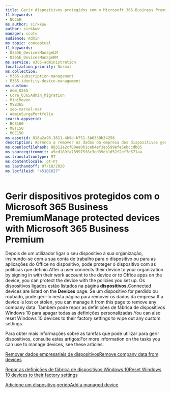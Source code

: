 ```yaml
---
title: Gerir dispositivos protegidos com o Microsoft 365 Business Premium
f1.keywords:
- NOCSH
ms.author: sirkkuw
author: sirkkuw
manager: scotv
audience: Admin
ms.topic: conceptual
f1_keywords:
- O365E_DevicesManageLM
- O365E_DevicesManageKM
ms.service: o365-administration
localization_priority: Normal
ms.collection:
- M365-subscription-management
- M365-identity-device-management
ms.custom:
- Adm_O365
- Core_O365Admin_Migration
- MiniMaven
- MSB365
- seo-marvel-mar
- AdminSurgePortfolio
search.appverid:
- BCS160
- MET150
- MOE150
ms.assetid: 018a2a96-3811-4b5d-b751-3b6330b34256
description: Aprenda a remover os dados da empresa dos dispositivos geridos através de políticas de proteção, bem como a redefinir os dispositivos do Windows 10 para as suas definições de fábrica.
ms.openlocfilehash: 88311a2cf08ee0b1ceb4ef3eb599efe5ebccdb05
ms.sourcegitcommit: a5ed189fa789975f8c3ed39db1d52f2ef7d671aa
ms.translationtype: MT
ms.contentlocale: pt-PT
ms.lasthandoff: 07/10/2020
ms.locfileid: "45101627"
---
```

# <a name="manage-protected-devices-with-microsoft-365-business-premium"></a><span data-ttu-id="465d4-103">Gerir dispositivos protegidos com o Microsoft 365 Business Premium</span><span class="sxs-lookup"><span data-stu-id="465d4-103">Manage protected devices with Microsoft 365 Business Premium</span></span>

<span data-ttu-id="465d4-104">Depois de um utilizador ligar o seu dispositivo à sua organização, insinundo-se com a sua conta de trabalho para o dispositivo ou para as aplicações do Office no dispositivo, pode proteger o dispositivo com as políticas que definiu.</span><span class="sxs-lookup"><span data-stu-id="465d4-104">After a user connects their device to your organization by signing in with their work account to the device or to Office apps on the device, you can protect the device with the policies you set up.</span></span> <span data-ttu-id="465d4-105">Os dispositivos ligados estão listados na página **dispositivos.**</span><span class="sxs-lookup"><span data-stu-id="465d4-105">Connected devices are listed on the **Devices** page.</span></span> <span data-ttu-id="465d4-106">Se um dispositivo for perdido ou roubado, pode geri-lo nesta página para remover os dados da empresa.</span><span class="sxs-lookup"><span data-stu-id="465d4-106">If a device is lost or stolen, you can manage it from this page to remove any company data.</span></span> <span data-ttu-id="465d4-107">Também pode repor as definições de fábrica de dispositivos Windows 10 para apagar todas as definições personalizadas.</span><span class="sxs-lookup"><span data-stu-id="465d4-107">You can also reset Windows 10 devices to their factory settings to wipe out any custom settings.</span></span> 

<span data-ttu-id="465d4-108">Para obter mais informações sobre as tarefas que pode utilizar para gerir dispositivos, consulte estes artigos:</span><span class="sxs-lookup"><span data-stu-id="465d4-108">For more information on the tasks you can use to manage devices, see these articles:</span></span> 
  
[<span data-ttu-id="465d4-109">Remover dados empresariais de dispositivos</span><span class="sxs-lookup"><span data-stu-id="465d4-109">Remove company data from devices</span></span>](remove-company-data.md)
  
[<span data-ttu-id="465d4-110">Repor as definições de fábrica de dispositivos Windows 10</span><span class="sxs-lookup"><span data-stu-id="465d4-110">Reset Windows 10 devices to their factory settings</span></span>](reset-devices-to-factory-settings.md)

[<span data-ttu-id="465d4-111">Adicione um dispositivo gerido</span><span class="sxs-lookup"><span data-stu-id="465d4-111">Add a managed device</span></span>](https://docs.microsoft.com/microsoft-365/business/app-protection-settings-for-android-and-ios)
  

